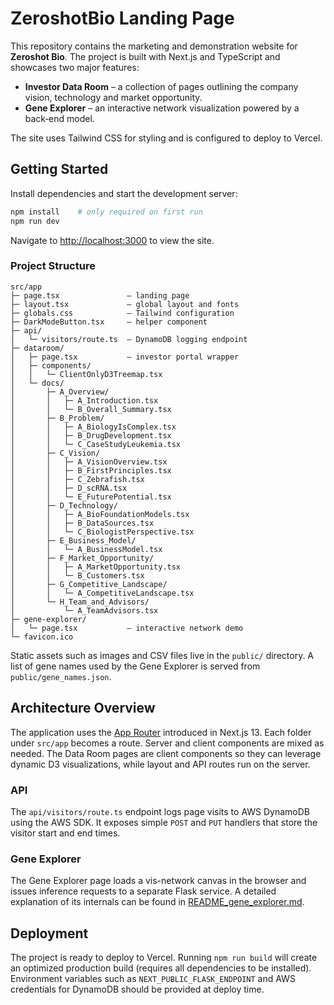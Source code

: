 # ZeroshotBio Landing Page

This repository contains the marketing and demonstration website for **Zeroshot Bio**. The project is built with Next.js and TypeScript and showcases two major features:

- **Investor Data Room** – a collection of pages outlining the company vision, technology and market opportunity.
- **Gene Explorer** – an interactive network visualization powered by a back‑end model.

The site uses Tailwind CSS for styling and is configured to deploy to Vercel.

## Getting Started

Install dependencies and start the development server:

```bash
npm install    # only required on first run
npm run dev
```

Navigate to [http://localhost:3000](http://localhost:3000) to view the site.

### Project Structure

```
src/app
├─ page.tsx               – landing page
├─ layout.tsx             – global layout and fonts
├─ globals.css            – Tailwind configuration
├─ DarkModeButton.tsx     – helper component
├─ api/
│   └─ visitors/route.ts  – DynamoDB logging endpoint
├─ dataroom/
│   ├─ page.tsx           – investor portal wrapper
│   ├─ components/
│   │   └─ ClientOnlyD3Treemap.tsx
│   └─ docs/
│       ├─ A_Overview/
│       │   ├─ A_Introduction.tsx
│       │   └─ B_Overall_Summary.tsx
│       ├─ B_Problem/
│       │   ├─ A_BiologyIsComplex.tsx
│       │   ├─ B_DrugDevelopment.tsx
│       │   └─ C_CaseStudyLeukemia.tsx
│       ├─ C_Vision/
│       │   ├─ A_VisionOverview.tsx
│       │   ├─ B_FirstPrinciples.tsx
│       │   ├─ C_Zebrafish.tsx
│       │   ├─ D_scRNA.tsx
│       │   └─ E_FuturePotential.tsx
│       ├─ D_Technology/
│       │   ├─ A_BioFoundationModels.tsx
│       │   ├─ B_DataSources.tsx
│       │   └─ C_BiologistPerspective.tsx
│       ├─ E_Business_Model/
│       │   └─ A_BusinessModel.tsx
│       ├─ F_Market_Opportunity/
│       │   ├─ A_MarketOpportunity.tsx
│       │   └─ B_Customers.tsx
│       ├─ G_Competitive_Landscape/
│       │   └─ A_CompetitiveLandscape.tsx
│       └─ H_Team_and_Advisors/
│           └─ A_TeamAdvisors.tsx
├─ gene-explorer/
│   └─ page.tsx           – interactive network demo
└─ favicon.ico
```

Static assets such as images and CSV files live in the `public/` directory. A list of gene names used by the Gene Explorer is served from `public/gene_names.json`.

## Architecture Overview

The application uses the [App Router](https://nextjs.org/docs/app/building-your-application/routing) introduced in Next.js 13. Each folder under `src/app` becomes a route. Server and client components are mixed as needed. The Data Room pages are client components so they can leverage dynamic D3 visualizations, while layout and API routes run on the server.

### API

The `api/visitors/route.ts` endpoint logs page visits to AWS DynamoDB using the AWS SDK. It exposes simple `POST` and `PUT` handlers that store the visitor start and end times.

### Gene Explorer

The Gene Explorer page loads a vis-network canvas in the browser and issues inference requests to a separate Flask service. A detailed explanation of its internals can be found in [README_gene_explorer.md](README_gene_explorer.md).

## Deployment

The project is ready to deploy to Vercel. Running `npm run build` will create an optimized production build (requires all dependencies to be installed). Environment variables such as `NEXT_PUBLIC_FLASK_ENDPOINT` and AWS credentials for DynamoDB should be provided at deploy time.

